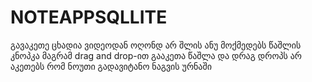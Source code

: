 # NOTEAPPSQLLITE
გავაკეთე ცხადია ვიდეოდან ოღონდ არ შლის ანუ მოქმედებს წაშლის კნოპკა მაგრამ drag and drop-ით გააკეთა წაშლა და დრაგ დროპს არ აკეთებს რომ ნოუთი გადავიტანო ნაგვის ურნაში 
